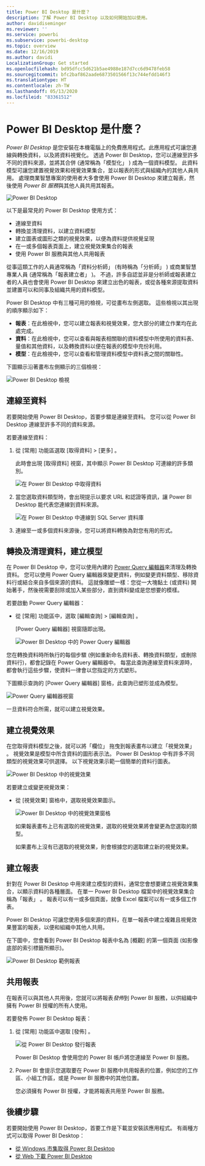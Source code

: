 ```yaml
---
title: Power BI Desktop 是什麼？
description: 了解 Power BI Desktop 以及如何開始加以使用。
author: davidiseminger
ms.reviewer: ''
ms.service: powerbi
ms.subservice: powerbi-desktop
ms.topic: overview
ms.date: 12/16/2019
ms.author: davidi
LocalizationGroup: Get started
ms.openlocfilehash: bd95dfcc5d621b5ae4988e187d7cc6d9478feb58
ms.sourcegitcommit: bfc2baf862aade6873501566f13c744efdd146f3
ms.translationtype: HT
ms.contentlocale: zh-TW
ms.lasthandoff: 05/13/2020
ms.locfileid: "83361512"
---
```

# <a name="what-is-power-bi-desktop"></a>Power BI Desktop 是什麼？

*Power BI Desktop* 是您安裝在本機電腦上的免費應用程式。此應用程式可讓您連線與轉換資料，以及將資料視覺化。 透過 Power BI Desktop，您可以連線至許多不同的資料來源，並將其合併 (通常稱為「模型化」  ) 成為一個資料模型。 此資料模型可讓您建置視覺效果和視覺效果集合，並以報表的形式與組織內的其他人員共用。 處理商業智慧專案的使用者大多會使用 Power BI Desktop 來建立報表，然後使用 *Power BI 服務*與其他人員共用其報表。

![Power BI Desktop](media/desktop-what-is-desktop/what-is-desktop_01.png)

以下是最常見的 Power BI Desktop 使用方式：

* 連線至資料
* 轉換並清理資料，以建立資料模型
* 建立圖表或圖形之類的視覺效果，以便為資料提供視覺呈現
* 在一或多個報表頁面上，建立視覺效果集合的報表
* 使用 Power BI 服務與其他人共用報表

從事這類工作的人員通常稱為「資料分析師」  (有時稱為「分析師」  ) 或商業智慧專業人員 (通常稱為「報表建立者」  )。 不過，許多自認並非是分析師或報表建立者的人員也會使用 Power BI Desktop 來建立出色的報表，或從各種來源提取資料並建置可以和同事及組織共用的資料模型。

Power BI Desktop 中有三種可用的檢視，可從畫布左側選取。 這些檢視以其出現的順序顯示如下：
* **報表**：在此檢視中，您可以建立報表和視覺效果，您大部分的建立作業均在此處完成。
* **資料**：在此檢視中，您可以查看與報表相關聯的資料模型中所使用的資料表、量值和其他資料，以及轉換資料以便在報表的模型中充份利用。
* **模型**：在此檢視中，您可以查看和管理資料模型中資料表之間的關聯性。

下圖顯示沿著畫布左側顯示的三個檢視：

![Power BI Desktop 檢視](media/desktop-what-is-desktop/what-is-desktop-07.png)
 

## <a name="connect-to-data"></a>連線至資料
若要開始使用 Power BI Desktop，首要步驟是連線至資料。 您可以從 Power BI Desktop 連線至許多不同的資料來源。 

若要連線至資料：

1. 從 [常用]  功能區選取 [取得資料]   > [更多]  。 

   此時會出現 [取得資料]  視窗，其中顯示 Power BI Desktop 可連線的許多類別。

   ![在 Power BI Desktop 中取得資料](media/desktop-what-is-desktop/what-is-desktop_02.png)

2. 當您選取資料類型時，會出現提示以要求 URL 和認證等資訊，讓 Power BI Desktop 能代表您連線到資料來源。

   ![在 Power BI Desktop 中連線到 SQL Server 資料庫](media/desktop-what-is-desktop/what-is-desktop_03.png)

3. 連線至一或多個資料來源後，您可以將資料轉換為對您有用的形式。

## <a name="transform-and-clean-data-create-a-model"></a>轉換及清理資料，建立模型

在 Power BI Desktop 中，您可以使用內建的 [Power Query 編輯器](https://docs.microsoft.com/power-bi/desktop-query-overview)來清理及轉換資料。 您可以使用 Power Query 編輯器來變更資料，例如變更資料類型、移除資料行或結合來自多個來源的資料。 這就像雕塑一樣：您從一大塊黏土 (或資料) 開始著手，然後視需要刮除或加入某些部分，直到資料變成是您想要的模樣。 

若要啟動 Power Query 編輯器：

- 從 [常用]  功能區中，選取 [編輯查詢]   > [編輯查詢]  。

   [Power Query 編輯器]  視窗隨即出現。

   ![Power BI Desktop 中的 Power Query 編輯器](media/desktop-getting-started/designer_gsg_editquery.png)

您在轉換資料時所執行的每個步驟 (例如重新命名資料表、轉換資料類型，或刪除資料行)，都會記錄在 Power Query 編輯器中。 每當此查詢連線至資料來源時，都會執行這些步驟，使資料一律會以您指定的方式塑形。

下圖顯示查詢的 [Power Query 編輯器]  窗格，此查詢已塑形並成為模型。

 ![Power Query 編輯器視窗](media/desktop-getting-started/shapecombine_querysettingsfinished.png)

一旦資料符合所需，就可以建立視覺效果。 

## <a name="create-visuals"></a>建立視覺效果 

在您取得資料模型之後，就可以將「欄位」  拖曳到報表畫布以建立「視覺效果」  。 視覺效果是模型中所含資料的圖形表示法。 Power BI Desktop 中有許多不同類型的視覺效果可供選擇。 以下視覺效果示範一個簡單的資料行圖表。 

![Power BI Desktop 中的視覺效果](media/desktop-what-is-desktop/what-is-desktop_04.png)

若要建立或變更視覺效果： 

- 從 [視覺效果]  窗格中，選取視覺效果圖示。 

   ![Power BI Desktop 中的視覺效果窗格](media/desktop-what-is-desktop/what-is-desktop_05.png)

   如果報表畫布上已有選取的視覺效果，選取的視覺效果將會變更為您選取的類型。 

   如果畫布上沒有已選取的視覺效果，則會根據您的選取建立新的視覺效果。


## <a name="create-reports"></a>建立報表

針對在 Power BI Desktop 中用來建立模型的資料，通常您會想要建立視覺效果集合，以顯示資料的各種層面。 在單一 Power BI Desktop 檔案中的視覺效果集合稱為「報表」  。 報表可以有一或多個頁面，就像 Excel 檔案可以有一或多個工作表。 

Power BI Desktop 可讓您使用多個來源的資料，在單一報表中建立複雜且視覺效果豐富的報表，以便和組織中其他人共用。

在下圖中，您會看到 Power BI Desktop 報表中名為 [概觀]  的第一個頁面 (如影像底部的索引標籤所顯示)。 

![Power BI Desktop 範例報表](media/desktop-what-is-desktop/what-is-desktop_01.png)

## <a name="share-reports"></a>共用報表

在報表可以與其他人共用後，您就可以將報表*發佈*到 Power BI 服務，以供組織中擁有 Power BI 授權的所有人使用。 

若要發佈 Power BI Desktop 報表： 

1. 從 [常用]  功能區中選取 [發佈]  。

   ![從 Power BI Desktop 發行報表](media/desktop-what-is-desktop/what-is-desktop_06.png)

   Power BI Desktop 會使用您的 Power BI 帳戶將您連線至 Power BI 服務。 

2. Power BI 會提示您選取要在 Power BI 服務中共用報表的位置，例如您的工作區、小組工作區，或是 Power BI 服務中的其他位置。 

   您必須擁有 Power BI 授權，才能將報表共用至 Power BI 服務。


## <a name="next-steps"></a>後續步驟

若要開始使用 Power BI Desktop，首要工作是下載並安裝該應用程式。 有兩種方式可以取得 Power BI Desktop：

* [從 Windows 市集取得 Power BI Desktop](https://aka.ms/pbidesktopstore)
* [從 Web 下載 Power BI Desktop](https://docs.microsoft.com/power-bi/desktop-get-the-desktop#download-power-bi-desktop-directly)

